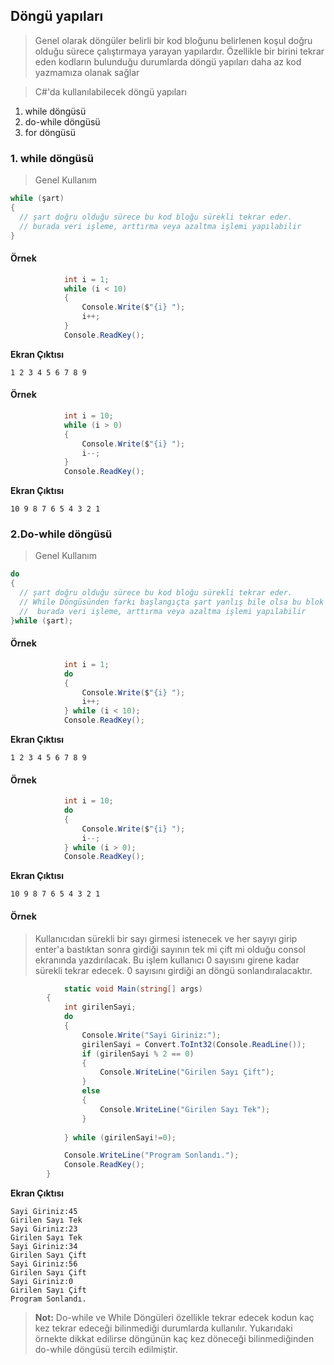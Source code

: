 ## Döngü yapıları ##
> Genel olarak  döngüler belirli bir kod bloğunu belirlenen koşul doğru olduğu sürece çalıştırmaya yarayan yapılardır.
> Özellikle bir birini tekrar eden kodların bulunduğu durumlarda döngü yapıları daha az kod yazmamıza olanak sağlar

> C#'da kullanılabilecek  döngü yapıları
1. while döngüsü
2. do-while döngüsü
3. for döngüsü

### 1. while döngüsü ###
> Genel Kullanım
```csharp
while (şart)
{
  // şart doğru olduğu sürece bu kod bloğu sürekli tekrar eder.
  // burada veri işleme, arttırma veya azaltma işlemi yapılabilir
}
```

#### Örnek ####

```csharp
            int i = 1;
            while (i < 10)
            {
                Console.Write($"{i} ");
                i++;
            }
            Console.ReadKey();
```

**Ekran Çıktısı**
```
1 2 3 4 5 6 7 8 9
```
#### Örnek ####
```csharp
            int i = 10;
            while (i > 0)
            {
                Console.Write($"{i} ");
                i--;
            }
            Console.ReadKey();
```

**Ekran Çıktısı**
```
10 9 8 7 6 5 4 3 2 1
```

### 2.Do-while döngüsü ###


> Genel Kullanım
```csharp
do
{
  // şart doğru olduğu sürece bu kod bloğu sürekli tekrar eder.
  // While Döngüsünden farkı başlangıçta şart yanlış bile olsa bu blok en az 1 kere çalışır. Çünkü şart sonda kontrol edilmektedir.
  //  burada veri işleme, arttırma veya azaltma işlemi yapılabilir
}while (şart);
```

#### Örnek ####

```csharp
            int i = 1;
            do
            {
                Console.Write($"{i} ");
                i++;
            } while (i < 10);
            Console.ReadKey();
```

**Ekran Çıktısı**
```
1 2 3 4 5 6 7 8 9
```
#### Örnek ####
```csharp
            int i = 10;
            do
            {
                Console.Write($"{i} ");
                i--;
            } while (i > 0);
            Console.ReadKey();
```

**Ekran Çıktısı**
```
10 9 8 7 6 5 4 3 2 1
```

#### Örnek ####
> Kullanıcıdan sürekli bir sayı girmesi istenecek ve her sayıyı girip enter'a bastıktan sonra girdiği sayının tek mi çift mi olduğu consol ekranında yazdırılacak. Bu işlem kullanıcı 0 sayısını girene kadar sürekli tekrar edecek. 0 sayısını girdiği an döngü sonlandıralacaktır.


```csharp
            static void Main(string[] args)
        {
            int girilenSayi;
            do
            {
                Console.Write("Sayi Giriniz:");
                girilenSayi = Convert.ToInt32(Console.ReadLine());
                if (girilenSayi % 2 == 0)
                {
                    Console.WriteLine("Girilen Sayı Çift");
                }
                else
                {
                    Console.WriteLine("Girilen Sayı Tek");
                }
                
            } while (girilenSayi!=0);

            Console.WriteLine("Program Sonlandı.");
            Console.ReadKey();
        }
```

**Ekran Çıktısı**
```
Sayi Giriniz:45
Girilen Sayı Tek
Sayi Giriniz:23
Girilen Sayı Tek
Sayi Giriniz:34
Girilen Sayı Çift
Sayi Giriniz:56
Girilen Sayı Çift
Sayi Giriniz:0
Girilen Sayı Çift
Program Sonlandı.
```


> **Not:** Do-while ve While Döngüleri özellikle tekrar edecek kodun  kaç kez tekrar edeceği bilinmediği durumlarda kullanılır.
> Yukarıdaki örnekte dikkat edilirse döngünün kaç kez döneceği bilinmediğinden do-while döngüsü tercih edilmiştir.
